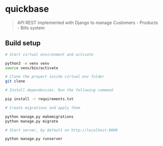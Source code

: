 # quickbase

> API REST implemented with Django to manage Customers - Products - Bills system

## Build setup

``` bash
# Start virtual environment and activate

python3 -m venv venv
source venv/bin/activate

# Clone the proyect inside virtual env folder
git clone 

# Install dependencies. Run the following command

pip install -r requirements.txt

# Create migrations and apply them

python manage.py makemigrations
python manage.py migrate

# Start server, by default on http://localhost:8000

python manage.py runserver





